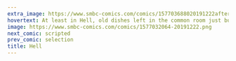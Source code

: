 ```yaml
---
extra_image: https://www.smbc-comics.com/comics/157703688020191222after.png
hovertext: At least in Hell, old dishes left in the common room just burn up.
image: https://www.smbc-comics.com/comics/1577032064-20191222.png
next_comic: scripted
prev_comic: selection
title: Hell
---
```


